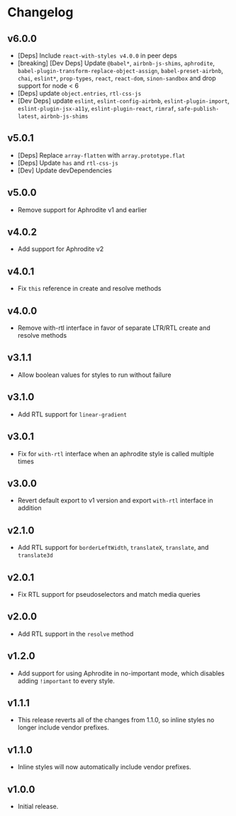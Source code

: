 # Changelog

## v6.0.0

- [Deps] Include `react-with-styles v4.0.0` in peer deps
- [breaking] [Dev Deps] Update `@babel*`, `airbnb-js-shims`, `aphrodite`, `babel-plugin-transform-replace-object-assign`, `babel-preset-airbnb`, `chai`, `eslint*`, `prop-types`, `react`, `react-dom`, `sinon-sandbox` and drop support for node < 6
- [Deps] update `object.entries`, `rtl-css-js`
- [Dev Deps] update `eslint`, `eslint-config-airbnb`, `eslint-plugin-import`, `eslint-plugin-jsx-a11y`, `eslint-plugin-react`, `rimraf`, `safe-publish-latest`, `airbnb-js-shims`

## v5.0.1

- [Deps] Replace `array-flatten` with `array.prototype.flat`
- [Deps] Update `has` and `rtl-css-js`
- [Dev] Update devDependencies

## v5.0.0

- Remove support for Aphrodite v1 and earlier

## v4.0.2

- Add support for Aphrodite v2

## v4.0.1

- Fix `this` reference in create and resolve methods

## v4.0.0

- Remove with-rtl interface in favor of separate LTR/RTL create and resolve methods

## v3.1.1

- Allow boolean values for styles to run without failure

## v3.1.0

- Add RTL support for `linear-gradient`

## v3.0.1

- Fix for `with-rtl` interface when an aphrodite style is called multiple times

## v3.0.0

- Revert default export to v1 version and export `with-rtl` interface in addition

## v2.1.0

- Add RTL support for `borderLeftWidth`, `translateX`, `translate`, and `translate3d`

## v2.0.1

- Fix RTL support for pseudoselectors and match media queries

## v2.0.0

- Add RTL support in the `resolve` method

## v1.2.0

- Add support for using Aphrodite in no-important mode, which disables adding
  `!important` to every style.

## v1.1.1

- This release reverts all of the changes from 1.1.0, so inline styles no longer
  include vendor prefixes.

## v1.1.0

- Inline styles will now automatically include vendor prefixes.

## v1.0.0

- Initial release.
